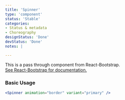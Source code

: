 ```yaml
---
title: 'Spinner'
type: 'component'
status: 'Stable'
categories:
- Status & metadata
- Choreography
designStatus: 'Done'
devStatus: 'Done'
notes: |

---
```


<p className="lead">
  This is a pass through component from React-Bootstrap.<br/>
  <a href="https://react-bootstrap.github.io/components/spinners" target="_blank" rel="noopener noreferrer">
    See React-Bootstrap for documentation.
  </a>
</p>

### Basic Usage

```jsx live
<Spinner animation="border" variant="primary" />
```
